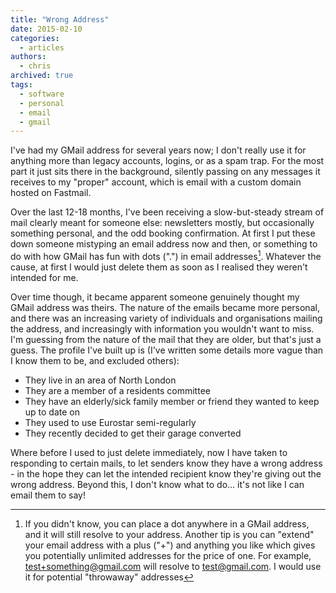 ```yaml
---
title: "Wrong Address"
date: 2015-02-10
categories:
  - articles
authors:
  - chris
archived: true
tags:
  - software
  - personal
  - email
  - gmail
---
```


I've had my GMail address for several years now; I don't really use it for anything more than legacy accounts, logins, or as a spam trap. For the most part it just sits there in the background, silently passing on any messages it receives to my "proper" account, which is email with a custom domain hosted on Fastmail.

Over the last 12-18 months, I've been receiving a slow-but-steady stream of mail clearly meant for someone else: newsletters mostly, but occasionally something personal, and the odd booking confirmation. At first I put these down someone mistyping an email address now and then, or something to do with how GMail has fun with dots (".") in email addresses[^1]. Whatever the cause, at first I would just delete them as soon as I realised they weren't intended for me.

Over time though, it became apparent someone genuinely thought my GMail address was theirs. The nature of the emails became more personal, and there was an increasing variety of individuals and organisations mailing the address, and increasingly with information you wouldn't want to miss. I'm guessing from the nature of the mail that they are older, but that's just a guess. The profile I've built up is (I've written some details more vague than I know them to be, and excluded others):

- They live in an area of North London
- They are a member of a residents committee
- They have an elderly/sick family member or friend they wanted to keep up to date on
- They used to use Eurostar semi-regularly
- They recently decided to get their garage converted

Where before I used to just delete immediately, now I have taken to responding to certain mails, to let senders know they have a wrong address - in the hope they can let the intended recipient know they're giving out the wrong address. Beyond this, I don't know what to do… it's not like I can email them to say!

[^1]: If you didn't know, you can place a dot anywhere in a GMail address, and it will still resolve to your address. Another tip is you can "extend" your email address with a plus ("+") and anything you like which gives you potentially unlimited addresses for the price of one. For example, test+something@gmail.com will resolve to test@gmail.com. I would use it for potential "throwaway" addresses
